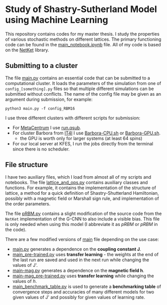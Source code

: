 # Study of Shastry-Sutherland Model using Machine Learning

This repository contains codes for my master thesis. I study the properties of various stochastic methods on different lattices. The primary functioning code can be found in the [main_notebook.ipynb](main_notebook.ipynb) file. All of my code is based on the [NetKet](https://www.netket.org) library.

## Submitting to a cluster
The file [main.py](main.py) contains an essential code that can be submitted to a computational cluster. It loads the parameters of the simulation from one of `config_[something].py` files so that multiple different simulations can be submitted without conflicts. The name of the config file may be given as an argument during submission, for example:
```
python3 main.py -f config_RBM16
```
I use three different clusters with different scripts for submission:
- For [MetaCentrum](https://metavo.metacentrum.cz/) I use [run.qsub](run.qsub).
- For cluster Barbora from [IT4I](https://www.it4i.cz/) I use [Barbora-CPU.sh](Barbora-CPU.sh) or [Barbora-GPU.sh](Barbora-GPU.sh).
    - the GPU is worth only for larger systems (at least 64 spins)
- For our local server at KFES, I run the jobs directly from the terminal since there is no scheduler.

## File structure
I have two auxiliary files, which I load from almost all of my scripts and notebooks. The file [lattice_and_ops.py](lattice_and_ops.py) contains auxiliary classes and functions. For example, it contains the implementation of the structure of lattice, a method for a quick definition of Shastry-Shutterland Hamiltonian, possibly with a magnetic field or Marshall sign rule, and implementation of the order parameters.

The file [pRBM.py](pRBM.py) contains a slight modification of the source code from the `NetKet` implementation of the G-CNN to also include a visible bias. This file is only needed when using this model (I abbreviate it as *pRBM* or *pRBM* in the code).

There are a few modified versions of [main](main.py) file depending on the use case:
 - [main.py](main.py) generates a dependence on the **coupling constant J**.
 - [main_pre-trained.py](main_pre-trained.py) uses **transfer learning** - the weights at the end of the last run are saved and used in the next run while changing the values of J'.
 - [main-mag.py](main-mag.py) generates a dependence on the **magnetic field h**.
 - [main-mag_pre-trained.py](main-mag_pre-trained.py) uses **transfer learning** while changing the values of $h$.
 - [main_benchmark_table.py](main_benchmark_table.py) is used to generate a **benchmarking table** of convergence steps and accuracies of many different models for two given values of J' and possibly for given values of learning rate.

